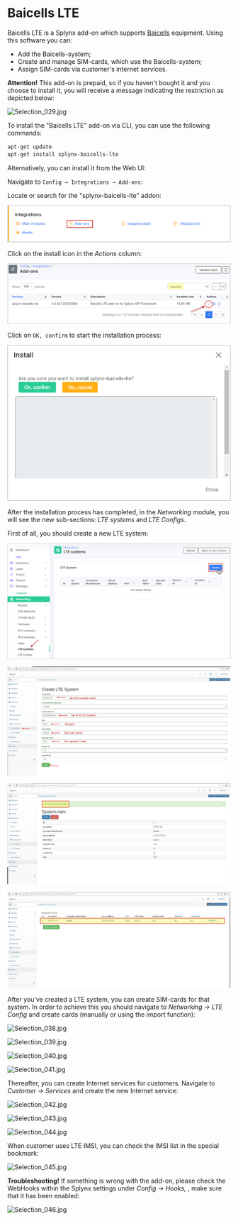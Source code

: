 Baicells LTE
============

Baicells LTE is a Splynx add-on which supports [Baicells](http://baicells.com/) equipment. Using this software you can:

* Add the Baicells-system;
* Create and manage SIM-cards, which use the Baicells-system;
* Assign SIM-cards via customer's internet services.  

**Attention!** This add-on is prepaid, so if you haven't bought it and you choose to install it, you will receive a message indicating the restriction as depicted below:

![Selection_029.jpg](Selection_029.jpg)

To install the "Baicells LTE" add-on via CLI, you can use the following commands:

```bash
apt-get update
apt-get install splynx-baicells-lte
```
Alternatively, you can install it from the Web UI:

Navigate to `Config → Integrations → Add-ons`:

Locate or search for the "splynx-baicells-lte" addon:

![1.png](1.png)

Click on the install icon in the *Actions* column:

![2.png](2.png)

Click on `OK, confirm` to start the installation process:

![3.png](3.png)

After the installation process has completed, in the *Networking* module, you will see the new sub-sections: *LTE systems* and *LTE Configs*.

First of all, you should create a new LTE system:

![create_lte](create_lte.png)

![Selection_035.jpg](lte_035.jpg)

![Selection_036.jpg](lte_036.jpg)

![Selection_037.jpg](lte_037.jpg)

After you've created a LTE system, you can create SIM-cards for that system. In order to achieve this you should navigate to _Networking → LTE Config_ and create cards (manually or using the import function):

![Selection_038.jpg](Selection_038.jpg)

![Selection_039.jpg](Selection_039.jpg)

![Selection_040.jpg](Selection_040.jpg)

![Selection_041.jpg](Selection_041.jpg)

Thereafter, you can create Internet services for customers. Navigate to _Customer → Services_ and create the new Internet service:

![Selection_042.jpg](Selection_042.jpg)

![Selection_043.jpg](Selection_043.jpg)

![Selection_044.jpg](Selection_044.jpg)

When customer uses LTE IMSI, you can check the IMSI list in the special bookmark:

![Selection_045.jpg](Selection_045.jpg)

**Troubleshooting!** If something is wrong with the add-on, please check the WebHooks within the Splynx settings under _Config → Hooks,_ , make sure that it has been enabled:

![Selection_046.jpg](Selection_046.jpg)
